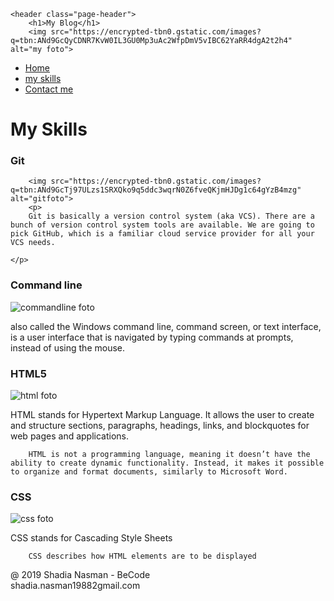 <!DOCTYPE html>

<html lang="en">
    <head>
        <meta charset="utf-8"> 
        <meta name="viewport" content="width=device-width, initial-scale=1">
        <meta http-equiv="X-UA-Compatible" content="ie=edge">
        <link rel="icon" href="img/myicon.ico">
        <title>myskills</title>
    </head>
<body>

    <header class="page-header">
        <h1>My Blog</h1>
        <img src="https://encrypted-tbn0.gstatic.com/images?q=tbn:ANd9GcQyCDNR7KvW0IL3GU0Mp3uAc2WfpDmV5vIBC62YaRR4dgA2t2h4" alt="my foto">
    
<nav >
        <ul>
          <li><a href="home.html">Home</a></li>
          <li><a href="myskills.html">my skills</a></li>
          <li><a href="contactme.html">Contact me</a></li>
        </ul>
      </nav>
</header>

<h1>My Skills</h1>
<article>
  <h3>Git</h3>
  
        <img src="https://encrypted-tbn0.gstatic.com/images?q=tbn:ANd9GcTj97ULzs1SRXQko9q5ddc3wqrN0Z6fveQKjmHJDg1c64gYzB4mzg" alt="gitfoto">
        <p>
        Git is basically a version control system (aka VCS). There are a bunch of version control system tools are available. We are going to pick GitHub, which is a familiar cloud service provider for all your VCS needs.
    
    </p>
</article>

<article>
  <h3>Command line</h3>
  <img src="https://encrypted-tbn0.gstatic.com/images?q=tbn:ANd9GcRFfwd6s5Vgf9EIraFGuvtz4Fcvn_L4xOu_ECDsqdTNrXqzbYl-" alt="commandline foto">
  <p>
        also called the Windows command line, command screen, or text interface, is a user interface that is navigated by typing commands at prompts, instead of using the mouse.
  </p>
</article>

<article>
  <h3>HTML5</h3>
  <img src="https://encrypted-tbn0.gstatic.com/images?q=tbn:ANd9GcRuWttdOuypSbStD85mj8w1kfVwC728gfzY5BZnDmq-q5MG5I43" alt="html foto">
  <p>
        HTML stands for Hypertext Markup Language. It allows the user to create and structure sections, paragraphs, headings, links, and blockquotes for web pages and applications.

        HTML is not a programming language, meaning it doesn’t have the ability to create dynamic functionality. Instead, it makes it possible to organize and format documents, similarly to Microsoft Word.
  </p>
</article>

<article>
  <h3>CSS</h3>
  <img src="https://encrypted-tbn0.gstatic.com/images?q=tbn:ANd9GcRkh7dVbd_0Guz88a7d6eE7Ir7K37FmElxdwRyyybPUNoKW428" alt="css foto">
  <p>
        CSS stands for Cascading Style Sheets

        CSS describes how HTML elements are to be displayed
  </p>
</article>



<footer>
    <p>@ 2019 Shadia Nasman - BeCode <br> shadia.nasman19882gmail.com  </p>
</footer>

</body>
</html>
